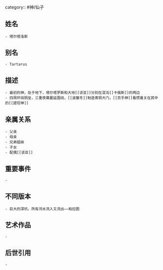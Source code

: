category:: #神/仙子
## 姓名
	- 塔尔塔洛斯
## 别名
	- Tartarus
## 描述
	- 最初的神，处于地下，塔尔塔罗斯和大地[[该亚]]分别在混沌[[卡俄斯]]的两边
	- 四周环绕铜垒，三重夜幕蔓延围绕，[[波塞冬]]制造青铜大门，[[百手神]]看惯着关在其中的[[提坦神]]
## 亲属关系
	- 父亲
	- 母亲
	- 兄弟姐妹
	- 子女
	- 配偶[[该亚]]
## 重要事件
	-
## 不同版本
	- 巨大的深坑，所有河水流入又流出——柏拉图
## 艺术作品
	-
## 后世引用
	-

